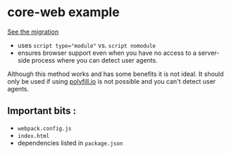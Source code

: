 # core-web example

[See the migration](https://github.com/mrhenry/core-web-example-script-tag/pull/1)

- uses `script type="module"` vs. `script nomodule`
- ensures browser support even when you have no access to a server-side process where you can detect user agents.

Although this method works and has some benefits it is not ideal.
It should only be used if using [polyfill.io](https://polyfill.io/v3/) is not possible and you can't detect user agents.

## Important bits :

- `webpack.config.js`
- `index.html`
- dependencies listed in `package.json`
